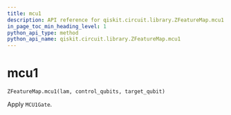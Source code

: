 ```yaml
---
title: mcu1
description: API reference for qiskit.circuit.library.ZFeatureMap.mcu1
in_page_toc_min_heading_level: 1
python_api_type: method
python_api_name: qiskit.circuit.library.ZFeatureMap.mcu1
---
```


# mcu1

<span id="qiskit.circuit.library.ZFeatureMap.mcu1" />

`ZFeatureMap.mcu1(lam, control_qubits, target_qubit)`

Apply `MCU1Gate`.

